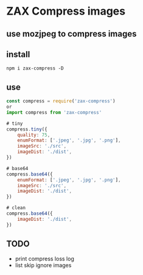 # ZAX Compress images
## use mozjpeg to compress images 

## install

~~~ base
npm i zax-compress -D
~~~

## use

~~~ javascript 
const compress = require('zax-compress')
or
import compress from 'zax-compress'

# tiny
compress.tiny({
    quality: 75,
    enumFormat: ['.jpeg', '.jpg', '.png'],
    imageSrc: './src',
    imageDist: './dist',
})

# base64
compress.base64({
    enumFormat: ['.jpeg', '.jpg', '.png'],
    imageSrc: './src',
    imageDist: './dist',
})

# clean
compress.base64({
    imageDist: './dist',
})
~~~

## TODO

* print compress loss log
* list skip ignore images
